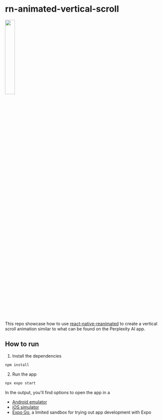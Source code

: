 # rn-animated-vertical-scroll

<img src=".github/assets/app-recording.gif" width="25%" height="25%"/>

<br>

This repo showcase how to use [react-native-reanimated](https://github.com/software-mansion/react-native-reanimated) to create a vertical scroll animation similar to what can be found on the Perplexity AI app.

## How to run

1. Install the dependencies

```bash
npm install
```

2. Run the app

```bash
npx expo start
```

In the output, you'll find options to open the app in a

- [Android emulator](https://docs.expo.dev/workflow/android-studio-emulator/)
- [iOS simulator](https://docs.expo.dev/workflow/ios-simulator/)
- [Expo Go](https://expo.dev/go), a limited sandbox for trying out app development with Expo
